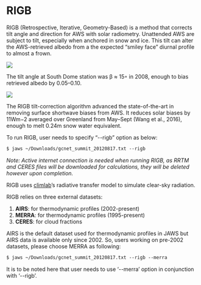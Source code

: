 # RIGB

RIGB (Retrospective, Iterative, Geometry-Based) is a method that corrects tilt angle and 
direction for AWS with solar radiometry. Unattended AWS are subject to tilt, especially 
when anchored in snow and ice. This tilt can alter the AWS-retrieved albedo from a the 
expected “smiley face” diurnal profile to almost a frown. 

![](http://jaws.ess.uci.edu/jaws/img/fig4a_proposal.png)

The tilt angle at South Dome station was β ≈ 15◦ in 2008, 
enough to bias retrieved albedo by 0.05–0.10.

![](http://jaws.ess.uci.edu/jaws/img/fig4b_proposal.png)

The RIGB tilt-correction algorithm advanced the state-of-the-art in removing 
surface shortwave biases from AWS. It reduces solar biases by 11Wm−2 averaged over 
Greenland from May–Sept (Wang et al., 2016), enough to melt 0.24m snow water equivalent. 

To run RIGB, user needs to specify “--rigb” option as below:

``` html
$ jaws ~/Downloads/gcnet_summit_20120817.txt --rigb
```

*Note: Active internet connection is needed when running RIGB, 
as RRTM and CERES files will be downloaded for calculations, 
they will be deleted however upon completion.*

RIGB uses [climlab](https://github.com/brian-rose/climlab)’s radiative transfer model to simulate clear-sky radiation.

RIGB relies on three external datasets:

1. **AIRS**: for thermodynamic profiles (2002-present)
2. **MERRA**: for thermodynamic profiles (1995-present)
3. **CERES**: for cloud fractions 

AIRS is the default dataset used for thermodynamic profiles in JAWS but AIRS data is 
available only since 2002. So, users working on pre-2002 datasets, 
please choose MERRA as following:

``` html
$ jaws ~/Downloads/gcnet_summit_20120817.txt --rigb --merra
```

It is to be noted here that user needs to use ‘--merra’ option in conjunction with ‘--rigb’.
